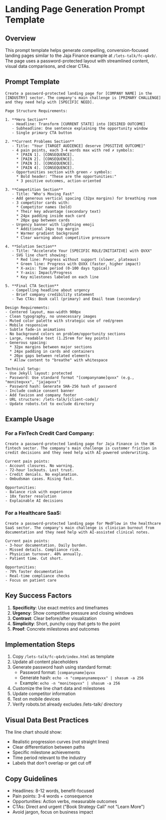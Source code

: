 # Landing Page Generation Prompt Template

## Overview
This prompt template helps generate compelling, conversion-focused landing pages similar to the Jaja Finance example at `/lets-talk/fc-q4x9/`. The page uses a password-protected layout with streamlined content, visual data comparisons, and clear CTAs.

## Prompt Template

```
Create a password-protected landing page for [COMPANY NAME] in the [INDUSTRY] sector. The company's main challenge is [PRIMARY CHALLENGE] and they need help with [SPECIFIC NEED].

Page Structure Requirements:

1. **Hero Section**
   - Headline: Transform [CURRENT STATE] into [DESIRED OUTCOME]
   - Subheadline: One sentence explaining the opportunity window
   - Single primary CTA button

2. **Current Problems Section**
   - Title: "Your [TARGET AUDIENCE] deserve [POSITIVE OUTCOME]"
   - 4 pain points, each 3-4 words max with red ✗ symbols:
     * [PAIN 1]. [CONSEQUENCE].
     * [PAIN 2]. [CONSEQUENCE].
     * [PAIN 3]. [CONSEQUENCE].
     * [PAIN 4]. [CONSEQUENCE].
   - Opportunities section with green ✓ symbols:
     * Bold header: "These are the opportunities:"
     * 3 positive outcomes, action-oriented

3. **Competition Section**
   - Title: "Who's Moving Fast"
   - Add generous vertical spacing (32px margins) for breathing room
   - 3 competitor cards with:
     * Competitor names (bold)
     * Their key advantage (secondary text)
     * 24px padding inside each card
     * 20px gap between cards
   - Urgency banner with lightning emoji
     * Additional 24px top margin
     * Warmer gradient background
     * Clear warning about competitive pressure

4. **Solution Section**
   - Title: "Accelerate Your [SPECIFIC ROLE/INITIATIVE] with QVXX"
   - SVG line chart showing:
     * Red line: Progress without support (slower, plateaus)
     * Green line: Progress with QVXX (faster, higher impact)
     * X-axis: Time period (0-100 days typical)
     * Y-axis: Impact/Progress
     * Key milestones labeled on each line

5. **Final CTA Section**
   - Compelling headline about urgency
   - Brief company credibility statement
   - Two CTAs: Book call (primary) and Email team (secondary)

Design Requirements:
- Centered layout, max-width 900px
- Clean typography, no unnecessary images
- Muted color palette with strategic use of red/green
- Mobile responsive
- Subtle fade-in animations
- No background colors on problem/opportunity sections
- Large, readable text (1.25rem for key points)
- Generous spacing:
  * 32px margins between major sections
  * 24px padding in cards and containers
  * 20px gaps between related elements
  * Allow content to "breathe" with whitespace

Technical Setup:
- Use Jekyll layout: protected
- Password: Use standard format "[companyname]qvxx" (e.g., "moniteqvxx", "jajaqvxx")
- Password hash: Generate SHA-256 hash of password
- Include cookie consent banner
- Add favicon and company footer
- URL structure: /lets-talk/[client-code]/
- Update robots.txt to exclude directory
```

## Example Usage

### For a FinTech Credit Card Company:
```
Create a password-protected landing page for Jaja Finance in the UK fintech sector. The company's main challenge is customer friction in credit decisions and they need help with AI-powered underwriting.

Current pain points:
- Account closures. No warning.
- 72-hour lockouts. Lost trust.
- Credit denials. No explanation.
- Ombudsman cases. Rising fast.

Opportunities:
- Balance risk with experience
- 10x faster resolution
- Explainable AI decisions
```

### For a Healthcare SaaS:
```
Create a password-protected landing page for MedFlow in the healthcare SaaS sector. The company's main challenge is clinician burnout from documentation and they need help with AI-assisted clinical notes.

Current pain points:
- 3-hour documentation. Daily burden.
- Missed details. Compliance risk.
- Physician turnover. 40% annually.
- Patient time. Cut short.

Opportunities:
- 70% faster documentation
- Real-time compliance checks
- Focus on patient care
```

## Key Success Factors

1. **Specificity**: Use exact metrics and timeframes
2. **Urgency**: Show competitive pressure and closing windows
3. **Contrast**: Clear before/after visualization
4. **Simplicity**: Short, punchy copy that gets to the point
5. **Proof**: Concrete milestones and outcomes

## Implementation Steps

1. Copy `/lets-talk/fc-q4x9/index.html` as template
2. Update all content placeholders
3. Generate password hash using standard format:
   - Password format: `[companyname]qvxx`
   - Generate hash: `echo -n "companynameqvxx" | shasum -a 256`
   - Example: `echo -n "moniteqvxx" | shasum -a 256`
4. Customize the line chart data and milestones
5. Update competitor information
6. Test on mobile devices
7. Verify robots.txt already excludes /lets-talk/ directory

## Visual Data Best Practices

The line chart should show:
- Realistic progression curves (not straight lines)
- Clear differentiation between paths
- Specific milestone achievements
- Time period relevant to the industry
- Labels that don't overlap or get cut off

## Copy Guidelines

- Headlines: 8-12 words, benefit-focused
- Pain points: 3-4 words + consequence
- Opportunities: Action verbs, measurable outcomes
- CTAs: Direct and urgent ("Book Strategy Call" not "Learn More")
- Avoid jargon, focus on business impact